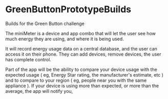 GreenButtonPrototypeBuilds
==========================

Builds for the Green Button challenge


The miniMeter is a device and app combo that will let the user see how much energy they are using, and where it is being used.

It will record energy usage data on a central database, and the user can access it on their phone. They can add devices, remove devices, the user has complete control. 

Part of the app will be the ability to compare your device usage with the expected usage ( eg, Energy Star rating, the manufacturer's estimate, etc ) and to compare to your region ( eg, people near you with the same appliance ). If your device is using more than expected, or more than the average, the app will notify you,
